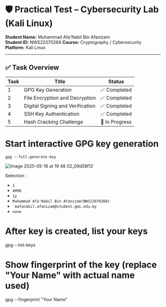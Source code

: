 # 🛡️ Practical Test – Cybersecurity Lab (Kali Linux)

**Student Name:** Muhammad Afa'Nabil Bin Afanizam  
**Student ID:** NWS22070268
**Course:** Cryptography / Cybersecurity  
**Platform:** Kali Linux  

---

## ✅ Task Overview

| Task | Title                          | Status |
|------|--------------------------------|--------|
| 1    | GPG Key Generation             | ✅ Completed |
| 2    | File Encryption and Decryption | ✅ Completed |
| 3    | Digital Signing and Verification | ✅ Completed |
| 4    | SSH Key Authentication         | ✅ Completed |
| 5    | Hash Cracking Challenge        | 🚧 In Progress |

# Start interactive GPG key generation

``gpg --full-generate-key``

![ Image 2025-05-16 at 19 48 02_09d58f12](https://github.com/user-attachments/assets/96fa7ecc-8d3b-40ce-ba9c-dd1499395c7f)

Selection :
- ``1``
- ``4096``
- ``1y``
- `` Muhammad Afa'Nabil Bin Afanizam(NWS22070268) ``
- `` mafanabil.afanizam@student.gmi.edu.my``
- ``none``


# After key is created, list your keys
gpg --list-keys

# Show fingerprint of the key (replace "Your Name" with actual name used)
gpg --fingerprint "Your Name"



